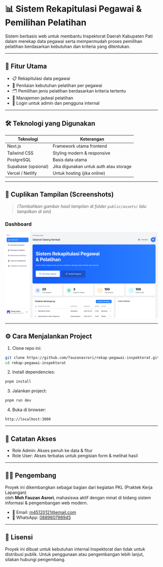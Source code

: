 # 📊 Sistem Rekapitulasi Pegawai & Pemilihan Pelatihan

Sistem berbasis web untuk membantu Inspektorat Daerah Kabupaten Pati dalam merekap data pegawai serta mempermudah proses pemilihan pelatihan berdasarkan kebutuhan dan kriteria yang ditentukan.

---

## 🚀 Fitur Utama

- 📋 Rekapitulasi data pegawai
- 🧠 Penilaian kebutuhan pelatihan per pegawai
- 🗂️ Pemilihan jenis pelatihan berdasarkan kriteria tertentu
- 📅 Manajemen jadwal pelatihan
- 🔐 Login untuk admin dan pengguna internal

---

## 🛠️ Teknologi yang Digunakan

| Teknologi           | Keterangan                             |
| ------------------- | -------------------------------------- |
| Next.js             | Framework utama frontend               |
| Tailwind CSS        | Styling modern & responsive            |
| PostgreSQL          | Basis data utama                       |
| Supabase (opsional) | Jika digunakan untuk auth atau storage |
| Vercel / Netlify    | Untuk hosting (jika online)            |

---

## 📸 Cuplikan Tampilan (Screenshots)

> _(Tambahkan gambar hasil tampilan di folder `public/assets/` lalu tampilkan di sini)_

### Dashboard

![Dashboard](public/assets/dashboard.png)

---

## ⚙️ Cara Menjalankan Project

1. Clone repo ini:

```bash
git clone https://github.com/fauzanasrori/rekap-pegawai-inspektorat.git
cd rekap-pegawai-inspektorat
```

2. Install dependencies:

```bash
pnpm install
```

3. Jalankan project:

```bash
pnpm run dev
```

4. Buka di browser:

```
http://localhost:3000
```

---

## 🔐 Catatan Akses

- Role Admin: Akses penuh ke data & fitur
- Role User: Akses terbatas untuk pengisian form & melihat hasil

---

## 👨‍💻 Pengembang

Proyek ini dikembangkan sebagai bagian dari kegiatan PKL (Praktek Kerja Lapangan)  
oleh **Moh Fauzan Asrori**, mahasiswa aktif dengan minat di bidang sistem informasi & pengembangan web modern.

- 📧 Email: m45120121@email.com
- 📱 WhatsApp: [088980798945](wa.me/+6288980798945)

---

## 📄 Lisensi

Proyek ini dibuat untuk kebutuhan internal Inspektorat dan tidak untuk distribusi publik. Untuk penggunaan atau pengembangan lebih lanjut, silakan hubungi pengembang.
